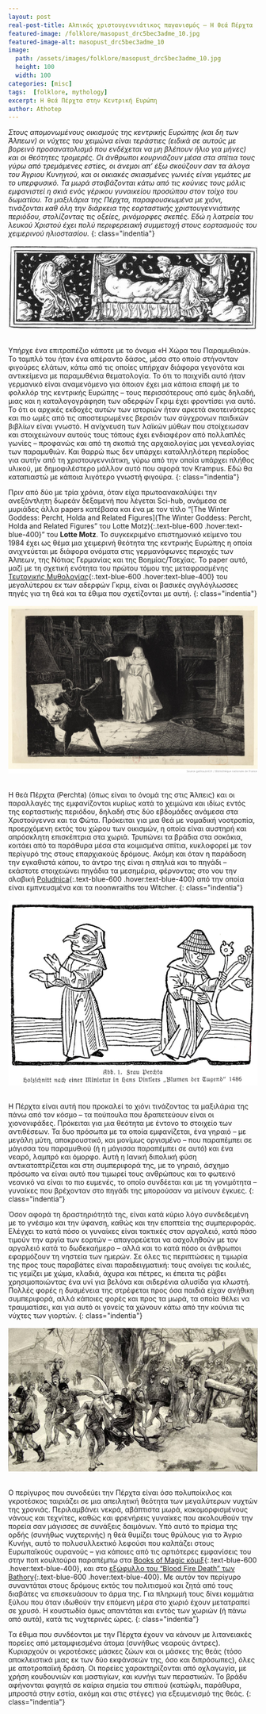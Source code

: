 ```yaml
---
layout: post
real-post-title: Αλπικός χριστουγεννιάτικος παγανισμός – Η θεά Πέρχτα
featured-image: /folklore/masopust_drc5bec3adme_10.jpg
featured-image-alt: masopust_drc5bec3adme_10
image:
  path: /assets/images/folklore/masopust_drc5bec3adme_10.jpg
  height: 100
  width: 100
categories: [misc]
tags:  [folklore, mythology]
excerpt: Η θεά Πέρχτα στην Κεντρική Ευρώπη
author: Athotep
---
```


*Στους απομονωμένους οικισμούς της κεντρικής Ευρώπης (και δη των Άλπεων) οι νύχτες του χειμώνα είναι τεράστιες (ειδικά σε αυτούς με βορεινό προσανατολισμό που ενδέχεται να μη βλέπουν ήλιο για μήνες) και οι θεότητες τρομερές. Οι άνθρωποι κουρνιάζουν μέσα στα σπίτια τους γύρω από τρεμάμενες εστίες, οι άνεμοι απ’ έξω σκούζουν σαν τα άλογα του Άγριου Κυνηγιού, και οι οικιακές σκιασμένες γωνιές είναι γεμάτες με το υπερφυσικό. Τα μωρά στοιβάζονται κάτω από τις κούνιες τους μόλις εμφανιστεί η σκιά ενός γέρικου γυναικείου προσώπου στον τοίχο του δωματίου. Τα μαξιλάρια της Πέρχτα, παραφουσκωμένα με χιόνι, τινάζονται καθ όλη την διάρκεια της εορταστικής χριστουγεννιάτικης περιόδου, στολίζοντας τις οξείες, ρινόμορφες σκεπές. Εδώ η λατρεία του λευκού Χριστού έχει πολύ περιφερειακή συμμετοχή στους εορτασμούς του χειμερινού ηλιοστασίου.*
{: class="indentia"}  
<br>
![frau-holle](/assets/images/folklore/frau-holle.jpg)  
<br>

Υπήρχε ένα επιτραπέζιο κάποτε με το όνομα «Η Χώρα του Παραμυθιού». Το ταμπλό του ήταν ένα απέραντο δάσος, μέσα στο οποίο στήνονταν φιγούρες ελάτων, κάτω από τις οποίες υπήρχαν διάφορα γεγονότα και αντικείμενα με παραμυθένια θεματολογία. Το ότι το παιχνίδι αυτό ήταν γερμανικό είναι αναμενόμενο για όποιον έχει μια κάποια επαφή με το φολκλόρ της κεντρικής Ευρώπης – τους περισσότερους από εμάς δηλαδή, μιας και η καταλογογράφηση των αδερφών Γκριμ έχει φροντίσει για αυτό. Το ότι οι αρχικές εκδοχές αυτών των ιστοριών ήταν αρκετά σκοτεινότερες και πιο ωμές από τις αποστειρωμένες βερσιόν των σύγχρονων παιδικών βιβλίων είναι γνωστό. Η ανίχνευση των λαϊκών μύθων που στοίχειωσαν και στοιχειώνουν αυτούς τους τόπους έχει ενδιαφέρον από πολλαπλές γωνίες – προφανώς και από τη σκοπιά της αρχαιολογίας μαι γενεαλογίας των παραμυθιών. Και θαρρώ πως δεν υπάρχει καταλληλότερη περίοδος για αυτήν από τη χριστουγεννιάτικη, γύρω από την οποία υπάρχει πλήθος υλικού, με δημοφιλέστερο μάλλον αυτό που αφορά τον Krampus. Εδώ θα καταπιαστώ με κάποια λιγότερο γνωστή φιγούρα.
{: class="indentia"}

Πριν από δύο με τρία χρόνια, όταν είχα πρωτοανακαλύψει την ανεξάντλητη δωρεάν δεξαμενή που λέγεται Sci-hub, ανάμεσα σε μυριάδες άλλα papers κατέβασα και ένα με τον τίτλο “[The Winter Goddess: Percht, Holda and Related Figures](The Winter Goddess: Percht, Holda and Related Figures” του Lotte Motz){:.text-blue-600 .hover:text-blue-400}” του **Lotte Motz**. Το συγκεκριμένο επιστημονικό κείμενο του 1984 έχει ως θέμα μια χειμερινή θεότητα της κεντρικής Ευρώπης η οποία ανιχνεύεται με διάφορα ονόματα στις γερμανόφωνες περιοχές των Άλπεων, της Νότιας Γερμανίας και της Βοημίας/Τσεχίας. Το paper αυτό, μαζί με τη σχετική ενότητα του πρώτου τόμου της μεταφρασμένης [Τευτονικής Μυθολογίας](https://archive.org/details/teutonicmythol01grimuoft){:.text-blue-600 .hover:text-blue-400} του μεγαλύτερου εκ των αδερφών Γκριμ, είναι οι βασικές αγγλόγλωσσες πηγές για τη θεά και τα έθιμα που σχετίζονται με αυτή.
{: class="indentia"}  
<br>
![frau-holle](/assets/images/folklore/la_dame_blanche.jpeg)  
<br>

Η θεά Πέρχτα (Perchta) (όπως είναι το όνομά της στις Άλπεις) και οι παραλλαγές της εμφανίζονται κυρίως κατά το χειμώνα και ιδίως εντός της εορταστικής περιόδου, δηλαδή στις δύο εβδομάδες ανάμεσα στα Χριστούγεννα και τα Φώτα. Πρόκειται για μια θεά με νομαδική νοοτροπία, προερχόμενη εκτός του χώρου των οικισμών, η οποία είναι αυστηρή και απρόσκλητη επισκέπτρια στα χωριά. Τρυπώνει τα βράδια στα σοκάκια, κοιτάει από τα παράθυρα μέσα στα κοιμισμένα σπίτια, κυκλοφορεί με τον περίγυρό της στους επαρχιακούς δρόμους. Ακόμη και όταν η παράδοση την εγκαθιστά κάπου, το άντρο της είναι η σπηλιά και το πηγάδι – εκάστοτε στοιχειώνει πηγάδια τα μεσημέρια, φέρνοντας στο νου την σλαβική [Poludnica](https://en.wikipedia.org/wiki/Lady_Midday){:.text-blue-600 .hover:text-blue-400} από την οποία είναι εμπνευσμένα και τα noonwraiths του Witcher.
{: class="indentia"}  
<br>
![frau-holle](/assets/images/folklore/perchta.jpg)  
<br>

Η Πέρχτα είναι αυτή που προκαλεί το χιόνι τινάζοντας τα μαξιλάρια της πάνω από τον κόσμο – τα πούπουλα που δραπετεύουν είναι οι χιονονιφάδες. Πρόκειται για μια θεότητα με έντονο το στοιχείο των αντιθέσεων. Τα δυο πρόσωπα με τα οποία εμφανίζεται, ένα γηραιό – με μεγάλη μύτη, αποκρουστικό, και μονίμως οργισμένο – που παραπέμπει σε μάγισσα του παραμυθιού (ή η μάγισσα παραπέμπει σε αυτό) και ένα νεαρό, λαμπρό και όμορφο. Αυτή η Ιανική διπολική φύση αντικατοπτρίζεται και στη συμπεριφορά της, με το γηραιό, άσχημο πρόσωπο να είναι αυτό που τιμωρεί τους ανθρώπους και το φωτεινό νεανικό να είναι το πιο ευμενές, το οποίο συνδέεται και με τη γονιμότητα – γυναίκες που βρέχονταν στο πηγάδι της μπορούσαν να μείνουν έγκυες.
{: class="indentia"}

Όσον αφορά τη δραστηριότητά της, είναι κατά κύριο λόγο συνδεδεμένη με το γνέσιμο και την ύφανση, καθώς και την εποπτεία της συμπεριφοράς. Ελέγχει το κατά πόσο οι γυναίκες είναι τακτικές στον αργαλειό, κατά πόσο τιμούν την αργία των εορτών – απαγορεύεται να ασχοληθούν με τον αργαλειό κατά το δωδεκαήμερο – αλλά και το κατά πόσο οι άνθρωποι εφαρμόζουν τη νηστεία των ημερών. Σε όλες τις περιπτώσεις η τιμωρία της προς τους παραβάτες είναι παραδειγματική: τους ανοίγει τις κοιλιές, τις γεμίζει με χώμα, κλαδιά, άχυρα και πέτρες, κι έπειτα τις ράβει χρησιμοποιώντας ένα υνί για βελόνα και σιδερένια αλυσίδα για κλωστή. Πολλές φορές η δυσμένεια της στρέφεται προς όσα παιδιά είχαν ανήθικη συμπεριφορά, αλλά κάποιες φορές και προς τα μωρά, τα οποία θέλει να τραυματίσει, και για αυτό οι γονείς τα χώνουν κάτω από την κούνια τις νύχτες των γιορτών.
{: class="indentia"}  
<br>
![frau-holle](/assets/images/folklore/ytg8_066.jpg)  
<br>

Ο περίγυρος που συνοδεύει την Πέρχτα είναι όσο πολυποίκιλος και γκροτέσκος ταιριάζει σε μια απειλητική θεότητα των μεγαλύτερων νυχτών της χρονιάς. Περιλαμβάνει νεκρά, αβάπτιστα μωρά, κακομορφισμένους νάνους και τεχνίτες, καθώς και φρενήρεις γυναίκες που ακολουθούν την πορεία σαν μάγισσες σε συνάξεις δαιμόνων. Υπό αυτό το πρίσμα της ορδής (συνήθως νυχτερινής) η θεά θυμίζει τους θρύλους για το Άγριο Κυνήγι, αυτό το πολυσυλλεκτικό λεφούσι που καλπάζει στους Ευρωπαϊκούς ουρανούς – για κάποιες από τις αρτιότερες εμφανίσεις του στην ποπ κουλτούρα παραπέμπω στα [Books of Magic κόμιξ](https://en.wikipedia.org/wiki/The_Books_of_Magic){:.text-blue-600 .hover:text-blue-400}, και στο [εξώφυλλο του “Blood Fire Death” των Bathory](https://uploads6.wikiart.org/00104/images/peter-nicolai-arbo/aasgaardreien-peter-nicolai-arbo-mindre.jpg){:.text-blue-600 .hover:text-blue-400}. Με αυτόν τον περίγυρο συναντάται στους δρόμους εκτός του πολιτισμού και ζητά από τους διαβάτες να επισκευάσουν το άρμα της. Για πληρωμή τους δίνει κομμάτια ξύλου που όταν ιδωθούν την επόμενη μέρα στο χωριό έχουν μετατραπεί σε χρυσό. Η κουστωδία όμως απαντάται και εντός των χωριών (ή πάνω από αυτά), κατά τις νυχτερινές ώρες.
{: class="indentia"}

Τα έθιμα που συνδέονται με την Πέρχτα έχουν να κάνουν με λιτανειακές πορείες από μεταμφιεσμένα άτομα (συνήθως νεαρούς άντρες). Κυριαρχούν οι γκροτέσκες μάσκες ζώων και οι μάσκες της θεάς (τόσο αποκλειστικά μιας εκ των δύο εκφάνσεών της, όσο και διπρόσωπες), όλες με αποτροπαϊκή δράση. Οι πορείες χαρακτηρίζονται από οχλαγωγία, με χρήση κουδουνιών και μαστιγίων, και κυνήγι των περαστικών. Το βράδυ αφήνονται φαγητά σε καίρια σημεία του σπιτιού (κατώφλι, παράθυρα, μπροστά στην εστία, ακόμη και στις στέγες) για εξευμενισμό της θεάς.
{: class="indentia"}

